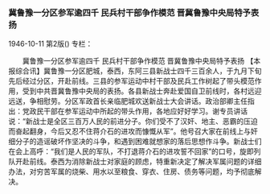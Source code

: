 ### 冀鲁豫一分区参军逾四千  民兵村干部争作模范  晋冀鲁豫中央局特予表扬

1946-10-11
第2版()
专栏：

　　冀鲁豫一分区参军逾四千
    民兵村干部争作模范
    晋冀鲁豫中央局特予表扬
    【本报综合讯】冀鲁豫一分区肥城，泰西，东阿三县新战士四千三百余人，于九月下旬先后经过分区，开赴前线。三县的参军运动中村干部及民兵工作树起了带头模范作用，受到中共晋冀鲁豫中央局的表扬。各县新战士奔赴爱国自卫前线时，各村远迎远送，争相慰劳。分区军政首长亲临肥城欢送新战士大会讲话。政治部卿主任指出：党政民干部在参军运动中所起的带头作用，各地应好好学习。谢专员讲话说：“新战士是全区三百万人民的前进分子。你们受不了汉奸、地主、恶霸的压迫而奋起翻身，今后又忍不住蒋介石的进攻而慷慨从军”。他号召大家在前线上与奸细分子的造谣破坏作坚决的斗争，和遇到困难就想家的落后思想作斗争。新战士们在会上高呼：“我们是人民的军队，不打退蒋介石的进攻誓不回家”的口号，旋即列队开赴前线。泰西为消除新战士对家庭的顾虑，特重新决定了解决军属问题的详细办法，对穷苦军属的烧柴、用水以至粮食、穿衣、住房、债务等问题，均予彻底解决。
